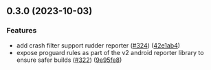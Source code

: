 ## 0.3.0 (2023-10-03)


### Features

* add crash filter support rudder reporter ([#324](https://github.com/rudderlabs/rudder-sdk-android/issues/324)) ([42e1ab4](https://github.com/rudderlabs/rudder-sdk-android/commit/42e1ab4619f77c8c00f05a954dd5aff3cbcd3842))
* expose proguard rules as part of the v2 android reporter library to ensure safer builds ([#322](https://github.com/rudderlabs/rudder-sdk-android/issues/322)) ([9e95fe8](https://github.com/rudderlabs/rudder-sdk-android/commit/9e95fe87e4ae9a4e5f2aedc9cf57df74a6190bad))

